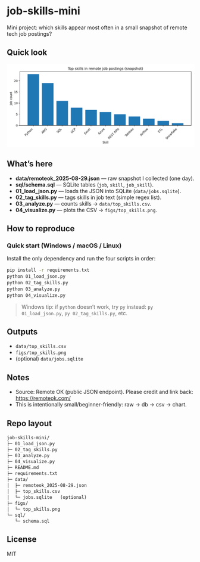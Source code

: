 # job-skills-mini

Mini project: which skills appear most often in a small snapshot of remote tech job postings?

## Quick look
![Top skills](figs/top_skills.png)

## What’s here
- **data/remoteok_2025-08-29.json** — raw snapshot I collected (one day).
- **sql/schema.sql** — SQLite tables (`job`, `skill`, `job_skill`).
- **01_load_json.py** — loads the JSON into SQLite (`data/jobs.sqlite`).
- **02_tag_skills.py** — tags skills in job text (simple regex list).
- **03_analyze.py** — counts skills → `data/top_skills.csv`.
- **04_visualize.py** — plots the CSV → `figs/top_skills.png`.

## How to reproduce

### Quick start (Windows / macOS / Linux)
Install the only dependency and run the four scripts in order:

~~~bash
pip install -r requirements.txt
python 01_load_json.py
python 02_tag_skills.py
python 03_analyze.py
python 04_visualize.py
~~~

> Windows tip: if `python` doesn’t work, try `py` instead:
> `py 01_load_json.py`, `py 02_tag_skills.py`, etc.

## Outputs
- `data/top_skills.csv`
- `figs/top_skills.png`
- (optional) `data/jobs.sqlite`

## Notes
- Source: Remote OK (public JSON endpoint). Please credit and link back: https://remoteok.com/
- This is intentionally small/beginner-friendly: raw → db → csv → chart.

## Repo layout
~~~
job-skills-mini/
├─ 01_load_json.py
├─ 02_tag_skills.py
├─ 03_analyze.py
├─ 04_visualize.py
├─ README.md
├─ requirements.txt
├─ data/
│  ├─ remoteok_2025-08-29.json
│  ├─ top_skills.csv
│  └─ jobs.sqlite   (optional)
├─ figs/
│  └─ top_skills.png
└─ sql/
   └─ schema.sql
~~~

## License
MIT

